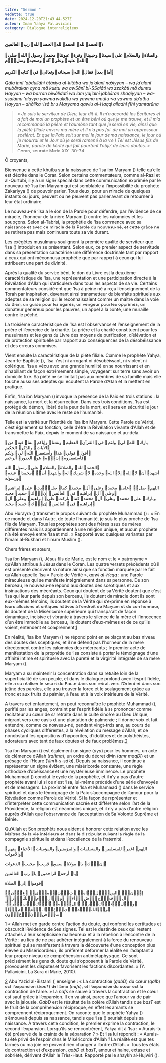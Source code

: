 ```yaml
---
titre: "Sermon "
vedette: true
date: 2024-12-20T21:43:44.527Z
auteur: Imam Yahya Pallavicini
category: Dialogue interreligieux
---
```

#### **الحمد لله الحمد لله الحمد لله رب العالمين**\

**والصلاة والسلام على سيدنا وحبيبنا وقرة عيوننا محمد رسول الله صلى الله عليه وعلى آله وصحبه وسلّم**

#### **أما بعد فقال الله سبحانه وتعالى في كتابه الكريم**

*Qāla innī ‘abdullāhi ātāniya al-kitāba wa ja‘alanī nabiyyan*&nbsp;*–*&nbsp;*wa ja‘alanī mubārakan ayna mā kuntu wa awSānī bi-SSalāti wa zzakāti mā dumtu Hayyan*&nbsp;*–*&nbsp;*wa barran biwālidatī wa lam yaj‘alnī jabbāran shaqiyyan*&nbsp;*–*&nbsp;*wa-ssalāmu ‘alayya yawma wulidtu wa yawma amūtu wa yawma ub‘athu Hayyan*&nbsp;*–*&nbsp;*dhālika ‘Isā bnu Maryama qawlu al-Haqqi alladhī fīhi yamtarūna*

> «&nbsp;*Je suis le serviteur de Dieu, leur dit-il. Il m’a accordé les Écritures et a fait de moi un prophète et un être béni où que je me trouve, et Il m’a recommandé la prière et l’aumône tant que je serai en vie, ainsi que la piété filiale envers ma mère et Il n’a pas fait de moi un oppresseur scélérat. Et que la Paix soit sur moi le jour de ma naissance, le jour où je mourrai et le Jour où je serai ramené à la vie*&nbsp;*! Tel est Jésus fils de Marie, parole de Vérité qui fait pourtant l’objet de leurs doutes.*&nbsp;» Coran, sourate Marie XIX. 30-34

Ô croyants,

Bienvenue à cette khutba sur la naissance de ‘Isa ibn Maryam () telle qu’elle est décrite dans le Coran. Selon certains commentateurs, comme al-Razi et al-Qurtubi, il y a un signe spécial dans cette communication exprimée par le nouveau-né ‘Isa ibn Maryam qui est semblable à l’impossibilité du prophète Zakariyya () de pouvoir parler. Tous deux, pour un miracle de quelques instants ou jours, peuvent ou ne peuvent pas parler avant de retourner à leur état ordinaire.

Le nouveau-né ‘Isa a le don de la Parole pour défendre, par l’évidence de ce miracle, l’honneur de la mère Maryam () contre les calomnies et les soupçons. Selon al-Tabrisi, la prophétie de ‘Isa commence avec sa naissance et avec ce miracle de la Parole du nouveau-né, et cette grâce ne se retirera pas mais continuera toute sa vie durant.

Les exégètes musulmans soulignent la première qualité de serviteur que ‘Isa () introduit en se présentant. Selon eux, ce premier aspect de servitude dans sa présentation caractérise une différence doctrinale tant par rapport à ceux qui ont méconnu sa prophétie que par rapport à ceux qui lui attribuent une part de divinité.

Après la qualité du service béni, le don du Livre est la deuxième caractéristique de ‘Isa, une représentation et une participation directe à la Révélation d’Allah qui s’articulera dans tous les aspects de sa vie. Certains commentateurs considèrent que ‘Isa à peine né a reçu l’enseignement de la Torah par inspiration, devenant ainsi transmetteur de bienfaits spirituels aux adeptes de sa religion qui le reconnaissaient comme un maître dans la voie du Bien, un guide pour les égarés, un vengeur pour les opprimés, un donateur généreux pour les pauvres, un appel à la bonté, une muraille contre le péché.

La troisième caractéristique de ‘Isa est l’observance et l’enseignement de la prière et l’exercice de la charité. La prière et la charité constituent pour les musulmans et les gens du Livre des moyens de purification, d’élévation et de protection spirituelle par rapport aux conséquences de la désobéissance et des erreurs commises.

Vient ensuite la caractéristique de la piété filiale. Comme le prophète Yahya, Jean-le-Baptiste (), ‘Isa n’est ni arrogant ni désobéissant, ni violent ni colérique. ‘Isa a vécu avec une grande humilité en se nourrissant et en s’habillant de façon extrêmement simple, voyageant sur terre sans avoir un domicile fixe. Sa piété ne se limitait pas aux membres de sa famille mais elle touche aussi ses adeptes qui écoutent la Parole d’Allah et la mettent en pratique.

Enfin, ‘Isa ibn Maryam () invoque la présence de la Paix en trois stations&nbsp;: la naissance, la mort et la résurrection. Dans ces trois conditions, ‘Isa est protégé du démon, libéré de la peur de la mort, et il sera en sécurité le jour de la réunion ultime avec le reste de l’humanité.

Telle est la vérité sur l’identité de ‘Isa ibn Maryam. Cette Parole de Vérité, c’est également sa fonction, celle d’être la Révélation vivante d’Allah et de transmettre la Paix, depuis le moment de sa naissance et au-delà.

بارك الله لي ولكم في القرآن العظيم ونفعنا وإياكم بما فيه من الآيات والذكر الحكيم\
أقول قولي هذا وأستغفر الله لي ولكم\
فاستغفروه إنّه هو الغفور الرحيم

الحمد لله والصلاة والسلام على رسول الله\
أشهد أن لا إله إلا الله وحده لا شريك له وأشهد أنّ محمدا عبده ورسوله

اللهم صلّ على محمد وعلى آل محمد كما صلّيت على إبراهيم وعلى آل إبراهيم في العالمين إنّك حميد مجيد\
وبارك على محمد وعلى آل محمد كما باركت على إبراهيم وعلى آل إبراهيم في العالمين إنّك حميد مجيد

Abu Hurayra () transmet le propos suivant du prophète Muhammad ()&nbsp;: «&nbsp;En ce monde et dans l’Autre, de toute l’humanité, je suis le plus proche de ‘Isa fils de Maryam. Tous les prophètes sont des frères issus de mères différentes mais ils appartiennent à une religion unique, et aucun prophète n’a été envoyé entre ‘Isa et moi.&nbsp;» Rapporté avec quelques variantes par l’imam al-Bukhari et l’imam Muslim ().

Chers frères et sœurs,

‘Isa ibn Maryam (), Jésus fils de Marie, est le nom et le «&nbsp;patronyme&nbsp;» qu’Allah attribue à Jésus dans le Coran. Les quatre versets précédents où il est présenté décrivent sa nature ainsi que sa fonction marquée par le fait qu’Allah appelle ‘Isa «&nbsp;Parole de Vérité&nbsp;», *qawl al-Haqq*&nbsp;: une Parole miraculeuse qui se manifeste intégralement dans sa personne. De son berceau, le nouveau-né répond aux doutes des sceptiques et aux insinuations des mécréants. Ceux qui doutent de sa Vérité doutent que c’est ‘Isa qui leur parle depuis son berceau, ils doutent du miracle dont ils sont eux-mêmes témoins, ils doutent de la Vérité qui s’exprime en réponse à leurs allusions et critiques hâtives à l’endroit de Maryam et de son honneur, ils doutent de la Miséricorde supérieure qui transparaît de façon dynamique, incisive et vibrante à travers le silence de la mère et l’innocence d’un être immobile au berceau, ils doutent d’eux-mêmes et de ce qu’ils voient, entendent et comprennent.[1](#sdfootnote1sym)

En réalité, ‘Isa ibn Maryam () ne répond point en se plaçant au bas niveau des doutes des sceptiques, et il ne défend pas l’honneur de la mère directement contre les calomnies des mécréants&nbsp;; le premier acte de manifestation de la prophétie de ‘Isa consiste à porter le témoignage d’une affinité intime et spirituelle avec la pureté et la virginité intégrale de sa mère Maryam ().

Maryam a su maintenir la concentration dans sa retraite loin de la superficialité de son peuple, et dans le dialogue profond avec l’esprit fidèle, elle a su réaliser le secret du Pacte dans son retrait vers l’Orient et dans son jeûne des paroles, elle a su trouver la force et le soulagement grâce au tronc et aux fruits du palmier, à l’eau et à la voix intérieure de la Vérité.

A travers cet enfantement, on peut reconnaître le prophète Muhammad (), purifié par les anges, contraint par l’esprit fidèle à se prononcer comme récitateur au cœur de sa retraite dans le culte sincère au Dieu Unique, migrant vers une oasis et une plantation de palmeraie ; il donne voix et fait entendre, comme ce nouveau-né, pendant vingt-trois ans, au cours de phases cycliques différentes, à la révélation du message d’Allah, et ce nonobstant les oppositions d’hypocrites, d’idolâtres et de polythéistes, adorateurs avec tant de faux doutes et de faux problèmes.[2](#sdfootnote2sym)

‘Isa ibn Maryam () est également un signe (*āya*) pour les hommes, un acte de clémence d’Allah (*raHma*), un ordre du décret divin (*amr maqDī*) et un présage de l’Heure (‘*ilm li-s-sā‘a*). Depuis sa naissance, il continue à représenter un signe évident, une miséricorde constante, une règle orthodoxe d’obéissance et une mystérieuse imminence. Le prophète Muhammad () conclut le cycle de la prophétie, et il n’y a pas d’autre prophète avant lui si ce n'est ‘Isa, lui-même précédé d’une série d’envoyés et de messagers. La proximité entre ‘Isa et Muhammad () dans le service spirituel et dans le témoignage de la Paix s’accompagne de l’amour pour la Révélation comme Parole de Vérité. Si la façon de représenter et d’interpréter cette communication sacrée est différente selon l’art de la Providence, la religion est néanmoins unique, et il n’y a pas d’autre religion auprès d’Allah que l’observance de l’acceptation de Sa Volonté Suprême et Bénie.

Qu’Allah et Son prophète nous aident à honorer cette relation avec les Maîtres de la vie intérieure et dans le discipulat suivant la règle de la compagnie spirituelle et dans l’excellence de la fraternité.

اللهم اغفر للمسلمين والمسلمات والمؤمنين والمؤمنات الأحياء منهم والأموات

إنّك يا مولانا سميع قريب مجيب الدعوات

يا أرحم الراحمين يا رب العالمين

قوموا إلى الصلاة

إِنَّ الصَّلَاةَ تَنْهَىٰ عَنِ الْفَحْشَاءِ وَالْمُنكَرِ ۗ وَلَذِكْرُ اللَّهِ أَكْبَرُ ۗ وَاللَّهُ يَعْلَمُ مَا تَصْنَعُون

[1](#sdfootnote1anc) «&nbsp;Allah met en garde contre l’action du doute, qui confond les certitudes et obscurcit l’évidence de Ses signes. Tel est le destin de ceux qui restent attachés à leur scepticisme malheureux et à la rébellion à l’encontre de la Vérité&nbsp;: au lieu de ne pas adhérer intégralement à la force du renouveau spirituel qui se manifestent à travers la découverte d’une conception plus élevée du Miséricordieux, ils préfèrent déformer la réalité en l’adaptant à leur propre niveau de compréhension antimétaphysique. Ce sont précisément les gens du doute qui s’opposent à la Parole de Vérité, provoquent les disputes et favorisent les factions discordantes.&nbsp;» (Y. Pallavicini, La Sura di Marie, 2010).

[2](#sdfootnote2anc) Abu Yazid al-Bistami () enseigne&nbsp;: «&nbsp;La contraction (*qabD*) du cœur (*qalb*) est l’expansion (*basT*) de l’âme (*nafs*), et l’expansion du cœur est la contraction de l’âme.&nbsp;» La *nafs* se sauve à travers la contraction et le cœur est sauf grâce à l’expansion. Il en va ainsi, parce que l’amour va de pair avec la jalousie. *QabD* est le résultat de la colère d’Allah tandis que *basT* est le fruit de la compréhension réciproque, en effet les amants se comprennent réciproquement. On raconte que le prophète Yahya () s’émouvait depuis sa naissance, tandis que ‘Isa () souriait depuis sa naissance. À travers cette condition, le premier exprime la contraction, le second l’expansion. Lorsqu’ils se rencontrèrent, Yahya dit à ‘Isa&nbsp;: «&nbsp;Aurais-tu été préservé de la crainte de la séparation&nbsp;?&nbsp;» Et ‘Isa lui répondit&nbsp;: «&nbsp;Aurais-tu été privé de l’espoir dans le Miséricorde d’Allah&nbsp;? La réalité est que tes larmes ou ma joie ne peuvent rien changer à l’ordre d’Allah.&nbsp;» Tous les états de contraction et d’expansion, *qabD* et *basT*, amour et haine, extase et sobriété, dérivent d’Allah le Très-Haut. Rapporté par le shaykh al-Hujwiri ().
